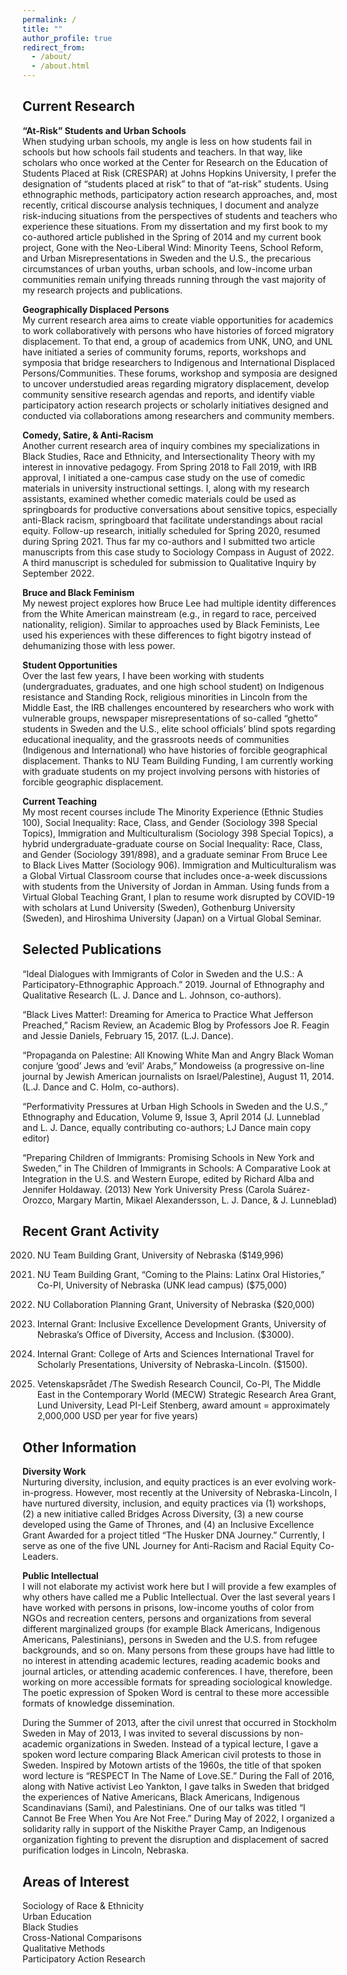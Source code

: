 ```yaml
---
permalink: /
title: ""
author_profile: true
redirect_from: 
  - /about/
  - /about.html
---
```


## Current Research

**“At-Risk” Students and Urban Schools**\
When studying urban schools, my angle is less on how students fail in schools but how schools fail students and teachers. In that way, like scholars who once worked at the Center for Research on the Education of Students Placed at Risk (CRESPAR) at Johns Hopkins University, I prefer the designation of “students placed at risk” to that of “at-risk” students. Using ethnographic methods, participatory action research approaches, and, most recently, critical discourse analysis techniques, I document and analyze risk-inducing situations from the perspectives of students and teachers who experience these situations. From my dissertation and my first book to my co-authored article published in the Spring of 2014 and my current book project, Gone with the Neo-Liberal Wind: Minority Teens, School Reform, and Urban Misrepresentations in Sweden and the U.S., the precarious circumstances of urban youths, urban schools, and low-income urban communities remain unifying threads running through the vast majority of my research projects and publications.

**Geographically Displaced Persons**\
My current research area aims to create viable opportunities for academics to work collaboratively with persons who have histories of forced migratory displacement. To that end, a group of academics from UNK, UNO, and UNL have initiated a series of community forums, reports, workshops and symposia that bridge researchers to Indigenous and International Displaced Persons/Communities. These forums, workshop and symposia are designed to uncover understudied areas regarding migratory displacement, develop community sensitive research agendas and reports, and identify viable participatory action research projects or scholarly initiatives designed and conducted via collaborations among researchers and community members.

**Comedy, Satire, & Anti-Racism**\
Another current research area of inquiry combines my specializations in Black Studies, Race and Ethnicity, and Intersectionality Theory with my interest in innovative pedagogy. From Spring 2018 to Fall 2019, with IRB approval, I initiated a one-campus case study on the use of comedic materials in university instructional settings.  I, along with my research assistants, examined whether comedic materials could be used as springboards for productive conversations about sensitive topics, especially anti-Black racism, springboard that facilitate understandings about racial equity. Follow-up research, initially scheduled for Spring 2020, resumed during Spring 2021. Thus far my co-authors and I submitted two article manuscripts from this case study to Sociology Compass in August of 2022. A third manuscript is scheduled for submission to Qualitative Inquiry by September 2022.

**Bruce and Black Feminism**\
My newest project explores how Bruce Lee had multiple identity differences from the White American mainstream (e.g., in regard to race, perceived nationality, religion). Similar to approaches used by Black Feminists, Lee used his experiences with these differences to fight bigotry instead of dehumanizing those with less power.

**Student Opportunities**\
Over the last few years, I have been working with students (undergraduates, graduates, and one high school student) on Indigenous resistance and Standing Rock, religious minorities in Lincoln from the Middle East, the IRB challenges encountered by researchers who work with vulnerable groups, newspaper misrepresentations of so-called “ghetto” students in Sweden and the U.S., elite school officials’ blind spots regarding educational inequality, and the grassroots needs of communities (Indigenous and International) who have histories of forcible geographical displacement. Thanks to NU Team Building Funding, I am currently working with graduate students on my project involving persons with histories of forcible geographic displacement.

**Current Teaching**\
My most recent courses include The Minority Experience (Ethnic Studies 100), Social Inequality: Race, Class, and Gender (Sociology 398 Special Topics), Immigration and Multiculturalism (Sociology 398 Special Topics), a hybrid undergraduate-graduate course on Social Inequality: Race, Class, and Gender (Sociology 391/898), and a graduate seminar From Bruce Lee to Black Lives Matter (Sociology 906). Immigration and Multiculturalism was a Global Virtual Classroom course that includes once-a-week discussions with students from the University of Jordan in Amman. Using funds from a Virtual Global Teaching Grant, I plan to resume work disrupted by COVID-19 with scholars at Lund University (Sweden), Gothenburg University (Sweden), and Hiroshima University (Japan) on a Virtual Global Seminar.

## Selected Publications

“Ideal Dialogues with Immigrants of Color in Sweden and the U.S.: A Participatory-Ethnographic Approach.” 2019. Journal of Ethnography and Qualitative Research (L. J. Dance and L. Johnson, co-authors).

“Black Lives Matter!: Dreaming for America to Practice What Jefferson Preached,” Racism Review, an Academic Blog by Professors Joe R. Feagin and Jessie Daniels,  February 15, 2017. (L.J. Dance).

“Propaganda on Palestine: All Knowing White Man and Angry Black Woman conjure ‘good’ Jews and ‘evil’ Arabs,” Mondoweiss (a progressive on-line journal by Jewish American journalists on Israel/Palestine), August 11, 2014. (L.J. Dance and C. Holm, co-authors).

“Performativity Pressures at Urban High Schools in Sweden and the U.S.,” Ethnography and Education, Volume 9, Issue 3, April 2014 (J. Lunneblad and L. J. Dance, equally contributing co-authors; LJ Dance main copy editor)

“Preparing Children of Immigrants: Promising Schools in New York and Sweden,” in The Children of Immigrants in Schools: A Comparative Look at Integration in the U.S. and Western Europe, edited by Richard Alba and Jennifer Holdaway. (2013) New York University Press (Carola Suárez-Orozco, Margary Martin, Mikael Alexandersson, L. J. Dance,  & J. Lunneblad)

## Recent Grant Activity

2020. NU Team Building Grant, University of Nebraska ($149,996)

2019. NU Team Building Grant, “Coming to the Plains: Latinx Oral Histories,” Co-PI, University of Nebraska (UNK lead campus) ($75,000)

2019. NU Collaboration Planning Grant, University of Nebraska ($20,000)

2018. Internal Grant: Inclusive Excellence Development Grants, University of Nebraska’s Office of Diversity, Access and Inclusion. ($3000).

2015. Internal Grant: College of Arts and Sciences International Travel for Scholarly Presentations, University of Nebraska-Lincoln. ($1500).

2013. Vetenskapsrådet /The Swedish Research Council, Co-PI, The Middle East in the Contemporary World (MECW) Strategic Research Area Grant, Lund University, Lead PI-Leif Stenberg, award amount = approximately 2,000,000 USD per year for five years)

## Other Information

**Diversity Work**\
Nurturing diversity, inclusion, and equity practices is an ever evolving work-in-progress. However, most recently at the University of Nebraska-Lincoln, I have nurtured diversity, inclusion, and equity practices via (1) workshops, (2) a new initiative called Bridges Across Diversity, (3) a new course developed using the Game of Thrones, and (4) an Inclusive Excellence Grant Awarded for a project titled “The Husker DNA Journey.”  Currently, I serve as one of the five UNL Journey for Anti-Racism and Racial Equity Co-Leaders.

**Public Intellectual**\
I will not elaborate my activist work here but I will provide a few examples of why others have called me a Public Intellectual. Over the last several years I have worked with persons in prisons, low-income youths of color from NGOs and recreation centers, persons and organizations from several different marginalized groups (for example Black Americans, Indigenous Americans, Palestinians), persons in Sweden and the U.S. from refugee backgrounds, and so on. Many persons from these groups have had little to no interest in attending academic lectures, reading academic books and journal articles, or attending academic conferences. I have, therefore, been working on more accessible formats for spreading sociological knowledge. The poetic expression of Spoken Word is central to these more accessible formats of knowledge dissemination.

During the Summer of 2013, after the civil unrest that occurred in Stockholm Sweden in May of 2013, I was invited to several discussions by non-academic organizations in Sweden. Instead of a typical lecture, I gave a spoken word lecture comparing Black American civil protests to those in Sweden. Inspired by Motown artists of the 1960s, the title of that spoken word lecture is “RESPECT In The Name of Love.SE.” During the Fall of 2016, along with Native activist Leo Yankton, I gave talks in Sweden that bridged the experiences of Native Americans, Black Americans, Indigenous Scandinavians (Sami), and Palestinians. One of our talks was titled “I Cannot Be Free When You Are Not Free.” During May of 2022, I organized a solidarity rally in support of the Niskithe Prayer Camp, an Indigenous organization fighting to prevent the disruption and displacement of sacred purification lodges in Lincoln, Nebraska.

## Areas of Interest

Sociology of Race & Ethnicity\
Urban Education\
Black Studies\
Cross-National Comparisons\
Qualitative Methods\
Participatory Action Research
